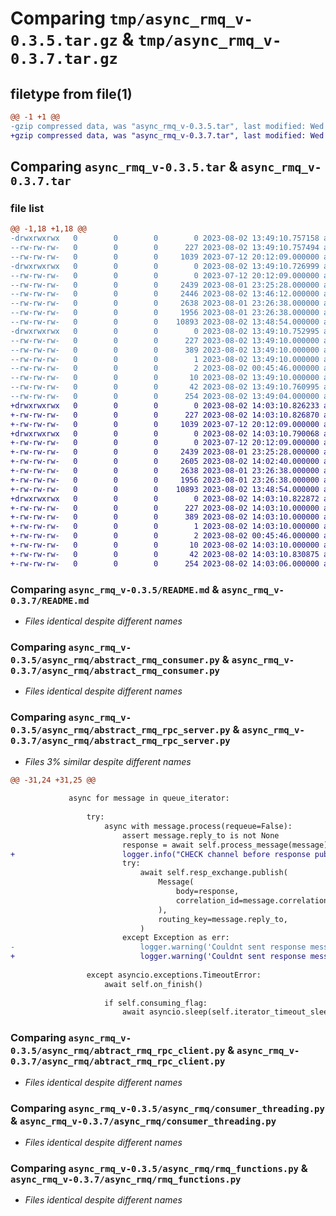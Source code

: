 # Comparing `tmp/async_rmq_v-0.3.5.tar.gz` & `tmp/async_rmq_v-0.3.7.tar.gz`

## filetype from file(1)

```diff
@@ -1 +1 @@
-gzip compressed data, was "async_rmq_v-0.3.5.tar", last modified: Wed Aug  2 13:49:10 2023, max compression
+gzip compressed data, was "async_rmq_v-0.3.7.tar", last modified: Wed Aug  2 14:03:10 2023, max compression
```

## Comparing `async_rmq_v-0.3.5.tar` & `async_rmq_v-0.3.7.tar`

### file list

```diff
@@ -1,18 +1,18 @@
-drwxrwxrwx   0        0        0        0 2023-08-02 13:49:10.757158 async_rmq_v-0.3.5/
--rw-rw-rw-   0        0        0      227 2023-08-02 13:49:10.757494 async_rmq_v-0.3.5/PKG-INFO
--rw-rw-rw-   0        0        0     1039 2023-07-12 20:12:09.000000 async_rmq_v-0.3.5/README.md
-drwxrwxrwx   0        0        0        0 2023-08-02 13:49:10.726999 async_rmq_v-0.3.5/async_rmq/
--rw-rw-rw-   0        0        0        0 2023-07-12 20:12:09.000000 async_rmq_v-0.3.5/async_rmq/_init_.py
--rw-rw-rw-   0        0        0     2439 2023-08-01 23:25:28.000000 async_rmq_v-0.3.5/async_rmq/abstract_rmq_consumer.py
--rw-rw-rw-   0        0        0     2446 2023-08-02 13:46:12.000000 async_rmq_v-0.3.5/async_rmq/abstract_rmq_rpc_server.py
--rw-rw-rw-   0        0        0     2638 2023-08-01 23:26:38.000000 async_rmq_v-0.3.5/async_rmq/abtract_rmq_rpc_client.py
--rw-rw-rw-   0        0        0     1956 2023-08-01 23:26:38.000000 async_rmq_v-0.3.5/async_rmq/consumer_threading.py
--rw-rw-rw-   0        0        0    10893 2023-08-02 13:48:54.000000 async_rmq_v-0.3.5/async_rmq/rmq_functions.py
-drwxrwxrwx   0        0        0        0 2023-08-02 13:49:10.752995 async_rmq_v-0.3.5/async_rmq_v.egg-info/
--rw-rw-rw-   0        0        0      227 2023-08-02 13:49:10.000000 async_rmq_v-0.3.5/async_rmq_v.egg-info/PKG-INFO
--rw-rw-rw-   0        0        0      389 2023-08-02 13:49:10.000000 async_rmq_v-0.3.5/async_rmq_v.egg-info/SOURCES.txt
--rw-rw-rw-   0        0        0        1 2023-08-02 13:49:10.000000 async_rmq_v-0.3.5/async_rmq_v.egg-info/dependency_links.txt
--rw-rw-rw-   0        0        0        2 2023-08-02 00:45:46.000000 async_rmq_v-0.3.5/async_rmq_v.egg-info/not-zip-safe
--rw-rw-rw-   0        0        0       10 2023-08-02 13:49:10.000000 async_rmq_v-0.3.5/async_rmq_v.egg-info/top_level.txt
--rw-rw-rw-   0        0        0       42 2023-08-02 13:49:10.760995 async_rmq_v-0.3.5/setup.cfg
--rw-rw-rw-   0        0        0      254 2023-08-02 13:49:04.000000 async_rmq_v-0.3.5/setup.py
+drwxrwxrwx   0        0        0        0 2023-08-02 14:03:10.826233 async_rmq_v-0.3.7/
+-rw-rw-rw-   0        0        0      227 2023-08-02 14:03:10.826870 async_rmq_v-0.3.7/PKG-INFO
+-rw-rw-rw-   0        0        0     1039 2023-07-12 20:12:09.000000 async_rmq_v-0.3.7/README.md
+drwxrwxrwx   0        0        0        0 2023-08-02 14:03:10.790068 async_rmq_v-0.3.7/async_rmq/
+-rw-rw-rw-   0        0        0        0 2023-07-12 20:12:09.000000 async_rmq_v-0.3.7/async_rmq/_init_.py
+-rw-rw-rw-   0        0        0     2439 2023-08-01 23:25:28.000000 async_rmq_v-0.3.7/async_rmq/abstract_rmq_consumer.py
+-rw-rw-rw-   0        0        0     2605 2023-08-02 14:02:40.000000 async_rmq_v-0.3.7/async_rmq/abstract_rmq_rpc_server.py
+-rw-rw-rw-   0        0        0     2638 2023-08-01 23:26:38.000000 async_rmq_v-0.3.7/async_rmq/abtract_rmq_rpc_client.py
+-rw-rw-rw-   0        0        0     1956 2023-08-01 23:26:38.000000 async_rmq_v-0.3.7/async_rmq/consumer_threading.py
+-rw-rw-rw-   0        0        0    10893 2023-08-02 13:48:54.000000 async_rmq_v-0.3.7/async_rmq/rmq_functions.py
+drwxrwxrwx   0        0        0        0 2023-08-02 14:03:10.822872 async_rmq_v-0.3.7/async_rmq_v.egg-info/
+-rw-rw-rw-   0        0        0      227 2023-08-02 14:03:10.000000 async_rmq_v-0.3.7/async_rmq_v.egg-info/PKG-INFO
+-rw-rw-rw-   0        0        0      389 2023-08-02 14:03:10.000000 async_rmq_v-0.3.7/async_rmq_v.egg-info/SOURCES.txt
+-rw-rw-rw-   0        0        0        1 2023-08-02 14:03:10.000000 async_rmq_v-0.3.7/async_rmq_v.egg-info/dependency_links.txt
+-rw-rw-rw-   0        0        0        2 2023-08-02 00:45:46.000000 async_rmq_v-0.3.7/async_rmq_v.egg-info/not-zip-safe
+-rw-rw-rw-   0        0        0       10 2023-08-02 14:03:10.000000 async_rmq_v-0.3.7/async_rmq_v.egg-info/top_level.txt
+-rw-rw-rw-   0        0        0       42 2023-08-02 14:03:10.830875 async_rmq_v-0.3.7/setup.cfg
+-rw-rw-rw-   0        0        0      254 2023-08-02 14:03:06.000000 async_rmq_v-0.3.7/setup.py
```

### Comparing `async_rmq_v-0.3.5/README.md` & `async_rmq_v-0.3.7/README.md`

 * *Files identical despite different names*

### Comparing `async_rmq_v-0.3.5/async_rmq/abstract_rmq_consumer.py` & `async_rmq_v-0.3.7/async_rmq/abstract_rmq_consumer.py`

 * *Files identical despite different names*

### Comparing `async_rmq_v-0.3.5/async_rmq/abstract_rmq_rpc_server.py` & `async_rmq_v-0.3.7/async_rmq/abstract_rmq_rpc_server.py`

 * *Files 3% similar despite different names*

```diff
@@ -31,24 +31,25 @@
 
             async for message in queue_iterator:
 
                 try:
                     async with message.process(requeue=False):
                         assert message.reply_to is not None
                         response = await self.process_message(message)
+                        logger.info("CHECK channel before response publish, channel closed: %s" % ("T" if self.resp_exchange.channel.is_closed else "F"))
                         try:
                             await self.resp_exchange.publish(
                                 Message(
                                     body=response,
                                     correlation_id=message.correlation_id,
                                 ),
                                 routing_key=message.reply_to,
                             )
                         except Exception as err:
-                            logger.warning('Couldnt sent response message for some reason %s, %s' % (type(err).__name__, err.__format__))
+                            logger.warning('Couldnt sent response message for some reason %s, %s' % (type(err).__name__, err.__format__("")))
 
                 except asyncio.exceptions.TimeoutError:
                     await self.on_finish()
 
                     if self.consuming_flag:
                         await asyncio.sleep(self.iterator_timeout_sleep)
```

### Comparing `async_rmq_v-0.3.5/async_rmq/abtract_rmq_rpc_client.py` & `async_rmq_v-0.3.7/async_rmq/abtract_rmq_rpc_client.py`

 * *Files identical despite different names*

### Comparing `async_rmq_v-0.3.5/async_rmq/consumer_threading.py` & `async_rmq_v-0.3.7/async_rmq/consumer_threading.py`

 * *Files identical despite different names*

### Comparing `async_rmq_v-0.3.5/async_rmq/rmq_functions.py` & `async_rmq_v-0.3.7/async_rmq/rmq_functions.py`

 * *Files identical despite different names*

